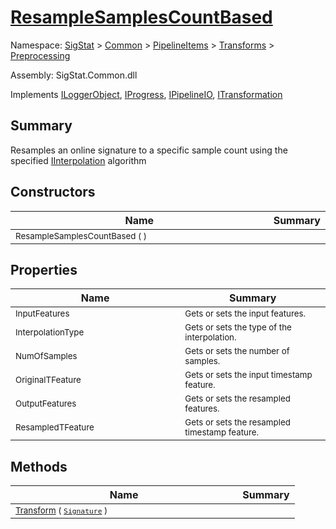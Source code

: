 # [ResampleSamplesCountBased](./ResampleSamplesCountBased.md)

Namespace: [SigStat]() > [Common](./../../../README.md) > [PipelineItems]() > [Transforms]() > [Preprocessing](./README.md)

Assembly: SigStat.Common.dll

Implements [ILoggerObject](./../../../ILoggerObject.md), [IProgress](./../../../Helpers/IProgress.md), [IPipelineIO](./../../../Pipeline/IPipelineIO.md), [ITransformation](./../../../ITransformation.md)

## Summary
Resamples an online signature to a specific sample count using the specified [IInterpolation](https://github.com/hargitomi97/sigstat/blob/master/docs/md/SigStat/Common/PipelineItems/Transforms/Preprocessing/IInterpolation.md) algorithm

## Constructors

| Name | Summary | 
| --- | --- | 
| <sub>ResampleSamplesCountBased (  )</sub><img width=200>| <sub></sub>| <br>


## Properties

| Name | Summary | 
| --- | --- | 
| <sub>InputFeatures</sub><img width=200>| <sub>Gets or sets the input features.</sub>| <br>
| <sub>InterpolationType</sub><img width=200>| <sub>Gets or sets the type of the interpolation. <seealso cref="T:SigStat.Common.PipelineItems.Transforms.Preprocessing.IInterpolation" /></sub>| <br>
| <sub>NumOfSamples</sub><img width=200>| <sub>Gets or sets the number of samples.</sub>| <br>
| <sub>OriginalTFeature</sub><img width=200>| <sub>Gets or sets the input timestamp feature.</sub>| <br>
| <sub>OutputFeatures</sub><img width=200>| <sub>Gets or sets the resampled  features.</sub>| <br>
| <sub>ResampledTFeature</sub><img width=200>| <sub>Gets or sets the resampled timestamp feature.</sub>| <br>


## Methods

| Name | Summary | 
| --- | --- | 
| <sub>[Transform](./Methods/ResampleSamplesCountBased-100663829.md) ( [`Signature`](./../../../Signature.md) )</sub><img width=200>| <sub></sub>| <br>


